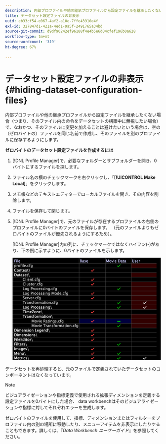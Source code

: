 ```yaml
---
description: 内部プロファイルや他の継承プロファイルから設定ファイルを継承したくない場合（つまり、そのファイル内の命令をデータセットの構築中に無視したい場合）で、なおかつ、そのファイルに変更を加えることは避けたいという場合は、空の（ゼロバイトの）ファイルを同じ名前で作成し、そのファイルを別のプロファイルに保存するようにします。
title: データセット設定ファイルの非表示
uuid: eb33cf54-e067-4af2-a10e-7ffe43910e4f
exl-id: 327847d1-421a-4ed1-9a5f-2491765a34bd
source-git-commit: d9df90242ef96188f4e4b5e6d04cfef196b0a628
workflow-type: tm+mt
source-wordcount: '319'
ht-degree: 67%

---
```


# データセット設定ファイルの非表示{#hiding-dataset-configuration-files}

内部プロファイルや他の継承プロファイルから設定ファイルを継承したくない場合（つまり、そのファイル内の命令をデータセットの構築中に無視したい場合）で、なおかつ、そのファイルに変更を加えることは避けたいという場合は、空の（ゼロバイトの）ファイルを同じ名前で作成し、そのファイルを別のプロファイルに保存するようにします。

**ゼロバイトのデータセット設定ファイルを作成するには**

1. [!DNL Profile Manager]で、必要なフォルダーとサブフォルダーを開き、0バイトにするファイルを探します。
1. ファイル名の横のチェックマークを右クリックし、「**[!UICONTROL Make Local]**」をクリックします。
1. メモ帳などのテキストエディターでローカルファイルを開き、その内容を削除します。
1. ファイルを保存して閉じます。
1. [!DNL Profile Manager]で、元のファイルが存在するプロファイルの右側のプロファイルに0バイトのファイルを保存します。 （元のファイルよりもゼロバイトのファイルが優先されるようにするため）。

   [!DNL Profile Manager]内の列に、チェックマークではなくハイフン(-)があり、下の例に示すように、0バイトのファイルを示します。

   ![](assets/vis_ProfileManager_ZeroByteFile.png)

データセットを再処理すると、元のファイルで定義されていたデータセットのコンポーネントはなくなっています。

>[!NOTE]
>
>ビジュアライゼーションや指標定義で使用される拡張ディメンションを定義する設定ファイルを0バイトにした場合、 data workbenchはそのビジュアライゼーションや指標に対してそれぞれエラーを生成します。

ゼロバイトのファイルを使用して、指標、ディメンションまたはフィルターをプロファイル内の別の場所に移動したり、メニューアイテムを非表示にしたりすることもできます。詳しくは、『*Data Workbench ユーザーガイド*』を参照してください。
